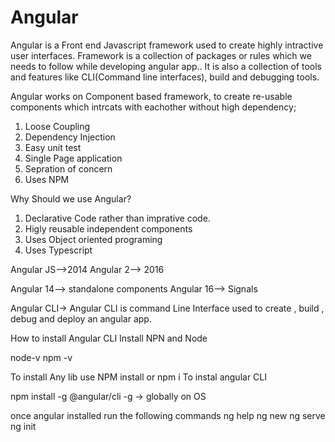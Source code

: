 # Angular
Angular is a Front end Javascript framework used to create highly intractive user interfaces.
Framework is a collection of packages or rules which we needs to follow while developing angular app..
It is also a collection of tools and features like CLI(Command line interfaces), build and debugging tools.

Angular works on Component based framework, to create re-usable components which intrcats with eachother without high dependency;

1. Loose Coupling
2. Dependency Injection
3. Easy unit test
4. Single Page application
5. Sepration of concern
6. Uses NPM

Why Should we use Angular?
1. Declarative Code rather than imprative code.
2. Higly reusable independent components
3. Uses Object oriented programing 
4. Uses Typescript

Angular JS-->2014
Angular 2--> 2016

Angular 14--> standalone components
Angular 16--> Signals

Angular CLI-> Angular CLI is command Line Interface used to create , build , debug and deploy an angular app.

How to install Angular CLI
Install NPN and Node

node-v
npm -v

To install Any lib use NPM install or npm i
To instal angular CLI

npm install -g @angular/cli
-g -> globally on OS

once angular installed run the following commands
ng help
ng new
ng serve
ng init

